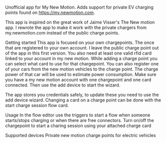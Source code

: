 Unofficial app for My New Motion. Adds support for private EV charging points found on https://my.newmotion.com.

This app is inspired on the great work of Jaime Visser's The New motion app.
I rewrote the app to make it work with the private chargers from my.newmotion.com instead of the public charge points.

Getting started
This app is focused on your own chargepoints. The once that are registered to your own account. I leave the public charge point out of the app in this first version. You also need at least one valid rfid card linked to your account in my new motion. While adding a charge point you can select what card to use for that chargepoint. You can also register one of your cars from the new motion vehicles to the charge point. The charge power of that car will be used to estimate power consumption.
Make sure you have a my new motion account with one chargepoint and one card connected. Then use the add device to start the wizard.

The app stores you credentials safely, to update these you need to use the add device wizard.
Changing a card on a charge point can be done with the start charge session flow card.

Usage
In the flow editor use the triggers to start a flow when someone starts/stops charging or when there are free connectors.
Turn on/off the chargepoint to start a charing session using your attached charge card

Supported devices
Private new motion charge points for electric vehicles

